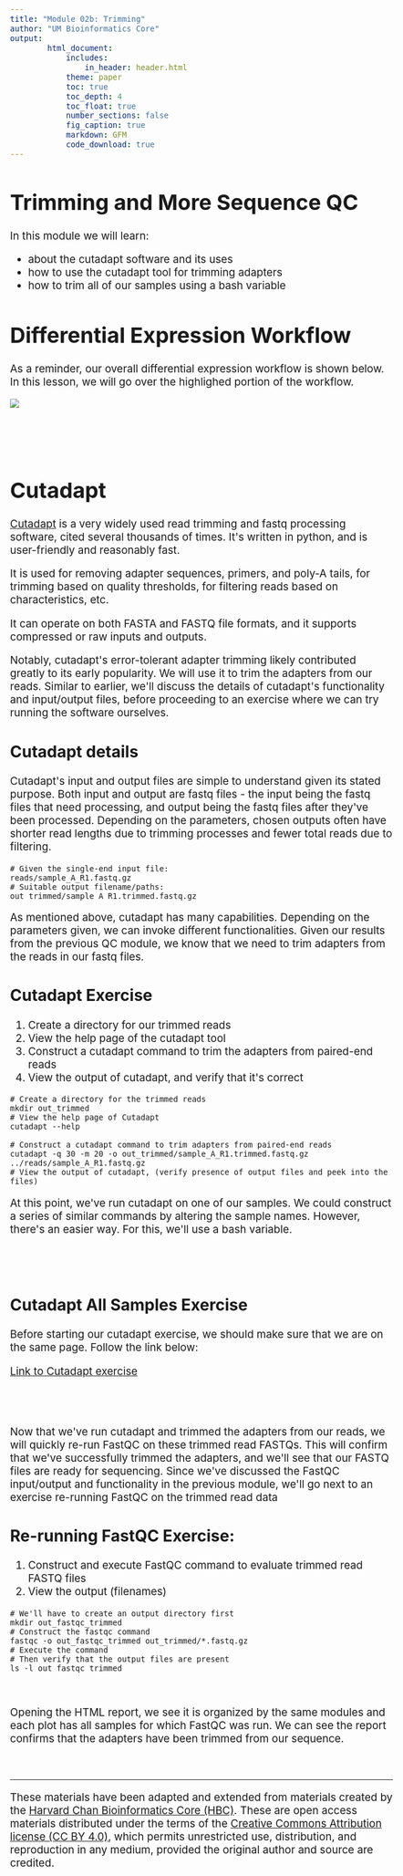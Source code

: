 ```yaml
---
title: "Module 02b: Trimming"
author: "UM Bioinformatics Core"
output:
        html_document:
            includes:
                in_header: header.html
            theme: paper
            toc: true
            toc_depth: 4
            toc_float: true
            number_sections: false
            fig_caption: true
            markdown: GFM
            code_download: true
---
```

<style type="text/css">
body{ /* Normal  */
      font-size: 14pt;
  }
pre {
  font-size: 12pt
}
</style>

# Trimming and More Sequence QC

In this module we will learn:

* about the cutadapt software and its uses
* how to use the cutadapt tool for trimming adapters
* how to trim all of our samples using a bash variable

# Differential Expression Workflow

As a reminder, our overall differential expression workflow is shown below. In this lesson, we will go over the highlighed portion of the workflow.

![](images/wayfinder/wayfinder-Trimming.png)
<br>
<br>
<br>
<br>

# Cutadapt

[Cutadapt](https://cutadapt.readthedocs.io/en/stable/) is a very widely used read trimming and fastq processing software, cited several thousands of times. It's written in python, and is user-friendly and reasonably fast.

It is used for removing adapter sequences, primers, and poly-A tails, for trimming based on quality thresholds, for filtering reads based on characteristics, etc.

It can operate on both FASTA and FASTQ file formats, and it supports compressed or raw inputs and outputs.

Notably, cutadapt's error-tolerant adapter trimming likely contributed greatly to its early popularity. We will use it to trim the adapters from our reads. Similar to earlier, we'll discuss the details of cutadapt's functionality and input/output files, before proceeding to an exercise where we can try running the software ourselves.


## Cutadapt details

Cutadapt's input and output files are simple to understand given its stated purpose. Both input and output are fastq files - the input being the fastq files that need processing, and output being the fastq files after they've been processed. Depending on the parameters, chosen outputs often have shorter read lengths due to trimming processes and fewer total reads due to filtering.


    # Given the single-end input file:
    reads/sample_A_R1.fastq.gz
    # Suitable output filename/paths:
    out_trimmed/sample_A_R1.trimmed.fastq.gz


As mentioned above, cutadapt has many capabilities. Depending on the parameters given, we can invoke different functionalities. Given our results from the previous QC module, we know that we need to trim adapters from the reads in our fastq files.


## Cutadapt Exercise

1. Create a directory for our trimmed reads
2. View the help page of the cutadapt tool
3. Construct a cutadapt command to trim the adapters from paired-end reads
4. View the output of cutadapt, and verify that it's correct

```
# Create a directory for the trimmed reads
mkdir out_trimmed
# View the help page of Cutadapt
cutadapt --help

# Construct a cutadapt command to trim adapters from paired-end reads
cutadapt -q 30 -m 20 -o out_trimmed/sample_A_R1.trimmed.fastq.gz ../reads/sample_A_R1.fastq.gz
# View the output of cutadapt, (verify presence of output files and peek into the files)
```

At this point, we've run cutadapt on one of our samples. We could construct a series of similar commands by altering the sample names. However, there's an easier way. For this, we'll use a bash variable.

<br>
<br>

## Cutadapt All Samples Exercise

Before starting our cutadapt exercise, we should make sure that we are on the same page. Follow the link below:

[Link to Cutadapt exercise](Module02b_breakout01_sol.html)

<br>
<br>

Now that we've run cutadapt and trimmed the adapters from our reads, we will quickly re-run FastQC on these trimmed read FASTQs. This will confirm that we've successfully trimmed the adapters, and we'll see that our FASTQ files are ready for sequencing. Since we've discussed the FastQC input/output and functionality in the previous module, we'll go next to an exercise re-running FastQC on the trimmed read data

## Re-running FastQC Exercise:

1. Construct and execute FastQC command to evaluate trimmed read FASTQ files
2. View the output (filenames)

```
# We'll have to create an output directory first
mkdir out_fastqc_trimmed
# Construct the fastqc command
fastqc -o out_fastqc_trimmed out_trimmed/*.fastq.gz
# Execute the command
# Then verify that the output files are present
ls -l out_fastqc_trimmed
```

<br>

Opening the HTML report, we see it is organized by the same modules and each plot has all samples for which FastQC was run. We can see the report confirms that the adapters have been trimmed from our sequence.

<br>

---

These materials have been adapted and extended from materials created by the [Harvard Chan Bioinformatics Core (HBC)](http://bioinformatics.sph.harvard.edu/). These are open access materials distributed under the terms of the [Creative Commons Attribution license (CC BY 4.0)](http://creativecommons.org/licenses/by/4.0/), which permits unrestricted use, distribution, and reproduction in any medium, provided the original author and source are credited.
